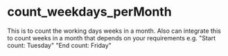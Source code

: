 # count_weekdays_perMonth
This is to count the working days weeks in a month. Also can integrate this to count weeks in a month that depends on your requirements e.g. "Start count: Tuesday" "End count: Friday" 
